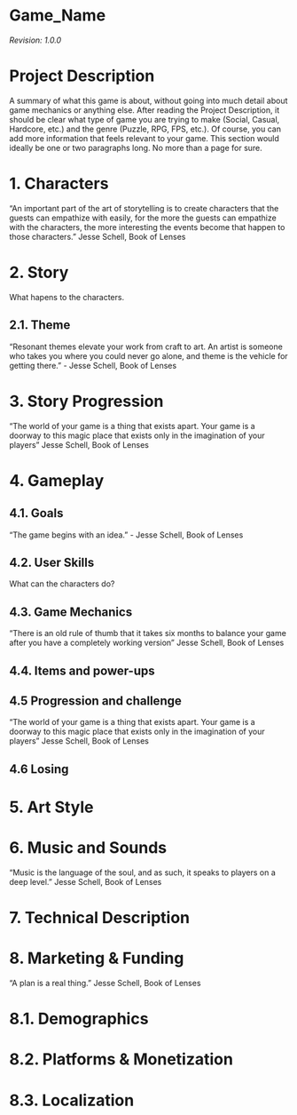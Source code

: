 
# Game_Name

*Revision: 1.0.0*

<div style="page-break-after: always"></div>

# Project Description

A summary of what this game is about, without going into much detail about game mechanics or anything else. After reading the Project Description, it should be clear what type of game you are trying to make (Social, Casual, Hardcore, etc.) and the genre (Puzzle, RPG, FPS, etc.). Of course, you can add more information that feels relevant to your game. This section would ideally be one or two paragraphs long. No more than a page for sure. 












# 1. Characters

“An important part of the art of storytelling is to create characters that the guests can empathize with easily, for the more the guests can empathize with the characters, the more interesting the events become that happen to those characters.”  Jesse Schell, Book of Lenses













# 2. Story

What hapens to the characters.












## 2.1. Theme

“Resonant themes elevate your work from craft to art. An artist is someone who takes you where you could never go alone, and theme is the vehicle for getting there.” - Jesse Schell, Book of Lenses












# 3. Story Progression

“The world of your game is a thing that exists apart. Your game is a doorway to this magic place that exists only in the imagination of your players”  Jesse Schell, Book of Lenses












# 4. Gameplay

## 4.1. Goals

“The game begins with an idea.” - Jesse Schell, Book of Lenses












## 4.2. User Skills

What can the characters do?










## 4.3. Game Mechanics

“There is an old rule of thumb that it takes six months to balance your game after you have a completely working version”  Jesse Schell, Book of Lenses












## 4.4. Items and power-ups














## 4.5 Progression and challenge

“The world of your game is a thing that exists apart. Your game is a doorway to this magic place that exists only in the imagination of your players”  Jesse Schell, Book of Lenses












## 4.6 Losing














# 5. Art Style














# 6. Music and Sounds

“Music is the language of the soul, and as such, it speaks to players on a deep level.”  Jesse Schell, Book of Lenses












# 7. Technical Description




# 8. Marketing & Funding

“A plan is a real thing.”  Jesse Schell, Book of Lenses












# 8.1. Demographics














# 8.2. Platforms & Monetization














# 8.3. Localization
















